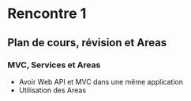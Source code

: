 # Rencontre 1

## Plan de cours, révision et Areas

### MVC, Services et Areas
- Avoir Web API et MVC dans une même application
- Utilisation des Areas


